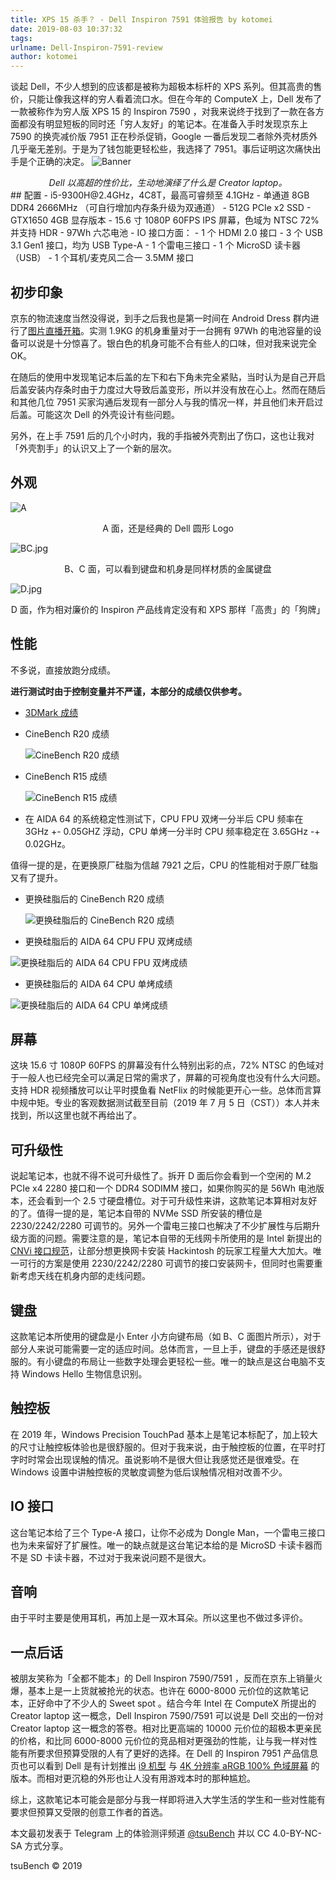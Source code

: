 ```yaml
---
title: XPS 15 杀手？ - Dell Inspiron 7591 体验报告 by kotomei
date: 2019-08-03 10:37:32
tags:
urlname: Dell-Inspiron-7591-review
author: kotomei
---
```


谈起 Dell，不少人想到的应该都是被称为超极本标杆的 XPS 系列。但其高贵的售价，只能让像我这样的穷人看着流口水。但在今年的 ComputeX 上，Dell 发布了一款被称作为穷人版 XPS 15 的 Inspiron 7590 ，对我来说终于找到了一款在各方面都没有明显短板的同时还「穷人友好」的笔记本。在准备入手时发现京东上 7590 的换壳减价版 7951 正在秒杀促销，Google 一番后发现二者除外壳材质外几乎毫无差别。于是为了钱包能更轻松些，我选择了 7951。事后证明这次痛快出手是个正确的决定。 <!-- more -->
![Banner](https://i.loli.net/2019/07/09/5d236cb3c955866972.jpg)

<center><i>Dell 以高超的性价比，生动地演绎了什么是 Creator laptop。</i> </center>
## 配置
 - i5-9300H@2.4GHz，4C8T，最高可睿频至 4.1GHz
 - 单通道 8GB DDR4 2666MHz （可自行增加内存条升级为双通道）
 - 512G PCIe x2 SSD
 - GTX1650 4GB 显存版本
 - 15.6 寸 1080P 60FPS IPS 屏幕，色域为 NTSC 72% 并支持 HDR
 - 97Wh 六芯电池
 - IO 接口方面：
     - 1 个 HDMI 2.0 接口
     - 3 个 USB 3.1 Gen1 接口，均为 USB Type-A
     - 1 个雷电三接口
     - 1 个 MicroSD 读卡器（USB）
     - 1 个耳机/麦克风二合一 3.5MM 接口 

## 初步印象
京东的物流速度当然没得说，到手之后我也是第一时间在 Android Dress 群内进行了[图片直播开箱](https://t.me/AndroidDress/893718)。实测 1.9KG 的机身重量对于一台拥有 97Wh 的电池容量的设备可以说是十分惊喜了。银白色的机身可能不合有些人的口味，但对我来说完全 OK。

在随后的使用中发现笔记本后盖的左下和右下角未完全紧贴，当时认为是自己开启后盖安装内存条时由于力度过大导致后盖变形，所以并没有放在心上。然而在随后和其他几位 7951 买家沟通后发现有一部分人与我的情况一样，并且他们未开启过后盖。可能这次 Dell 的外壳设计有些问题。

另外，在上手 7591 后的几个小时内，我的手指被外壳割出了伤口，这也让我对「外壳割手」的认识又上了一个新的层次。

## 外观
![A](https://i.loli.net/2019/07/08/5d22f5761830c81269.jpg)

<center>A 面，还是经典的 Dell 圆形 Logo</center>

![BC.jpg](https://i.loli.net/2019/07/08/5d22f57f3833679487.jpg)

<center>B、C 面，可以看到键盘和机身是同样材质的金属键盘</center>

![D.jpg](https://i.loli.net/2019/07/08/5d22f5785a3f971570.jpg)

<center>D 面，作为相对廉价的 Inspiron 产品线肯定没有和 XPS 那样「高贵」的「狗牌」</center>

## 性能
不多说，直接放跑分成绩。

**进行测试时由于控制变量并不严谨，本部分的成绩仅供参考。**

 - [3DMark 成绩](https://www.3dmark.com/3dm/36847865)


  - CineBench R20 成绩
  
    ![CineBench R20 成绩](https://i.loli.net/2019/07/05/5d1f193e031f955529.jpg)

 - CineBench R15 成绩

   ![ CineBench R15 成绩](https://i.loli.net/2019/07/05/5d1f19ab97b0183232.jpg)

- 在 AIDA 64 的系统稳定性测试下，CPU FPU 双烤一分半后 CPU 频率在 3GHz +- 0.05GHZ 浮动，CPU 单烤一分半时 CPU 频率稳定在 3.65GHz -+ 0.02GHz。

值得一提的是，在更换原厂硅脂为信越 7921 之后，CPU 的性能相对于原厂硅脂又有了提升。

 - 更换硅脂后的 CineBench R20 成绩

   ![更换硅脂后的 CineBench R20 成绩](https://i.loli.net/2019/07/05/5d1f1aefce90758420.jpg)

 - 更换硅脂后的 AIDA 64 CPU FPU 双烤成绩

  ![更换硅脂后的 AIDA 64 CPU FPU 双烤成绩](https://i.loli.net/2019/07/05/5d1f1b9ccca3c15200.jpg)

 - 更换硅脂后的 AIDA 64 CPU 单烤成绩

  ![更换硅脂后的 AIDA 64 CPU 单烤成绩](https://i.loli.net/2019/07/05/5d1f1b699866790398.jpg)

## 屏幕
这块 15.6 寸 1080P 60FPS 的屏幕没有什么特别出彩的点，72% NTSC 的色域对于一般人也已经完全可以满足日常的需求了，屏幕的可视角度也没有什么大问题。支持 HDR 视频播放可以让平时摸鱼看 NetFlix 的时候能更开心一些。总体而言算中规中矩。专业的客观数据测试截至目前（2019 年 7 月 5 日（CST））本人并未找到，所以这里也就不再给出了。

## 可升级性
说起笔记本，也就不得不说可升级性了。拆开 D 面后你会看到一个空闲的 M.2 PCIe x4 2280 接口和一个 DDR4 SODIMM 接口，如果你购买的是 56Wh 电池版本，还会看到一个 2.5 寸硬盘槽位。对于可升级性来讲，这款笔记本算相对友好的了。值得一提的是，笔记本自带的 NVMe SSD 所安装的槽位是 2230/2242/2280 可调节的。另外一个雷电三接口也解决了不少扩展性与后期升级方面的问题。需要注意的是，笔记本自带的无线网卡所使用的是 Intel 新提出的 [CNVi 接口规范](https://www.intel.com/content/www/us/en/support/articles/000026155/network-and-i-o/wireless-networking.html)，让部分想更换网卡安装 Hackintosh 的玩家工程量大大加大。唯一可行的方案是使用 2230/2242/2280 可调节的接口安装网卡，但同时也需要重新考虑天线在机身内部的走线问题。

## 键盘
这款笔记本所使用的键盘是小 Enter 小方向键布局（如 B、C 面图片所示），对于部分人来说可能需要一定的适应时间。总体而言，一旦上手，键盘的手感还是很舒服的。有小键盘的布局让一些数字处理会更轻松一些。唯一的缺点是这台电脑不支持 Windows Hello 生物信息识别。

## 触控板
在 2019 年，Windows Precision TouchPad 基本上是笔记本标配了，加上较大的尺寸让触控板体验也是很舒服的。但对于我来说，由于触控板的位置，在平时打字时时常会出现误触的情况。虽说影响不是很大但让我感觉还是很难受。在 Windows 设置中讲触控板的灵敏度调整为低后误触情况相对改善不少。

## IO 接口
这台笔记本给了三个 Type-A 接口，让你不必成为 Dongle Man，一个雷电三接口也为未来留好了扩展性。唯一的缺点就是这台笔记本给的是 MicroSD 卡读卡器而不是 SD 卡读卡器，不过对于我来说问题不是很大。

## 音响
由于平时主要是使用耳机，再加上是一双木耳朵。所以这里也不做过多评价。

## 一点后话
被朋友笑称为「全都不能本」的 Dell Inspiron 7590/7591 ，反而在京东上销量火爆，基本上是一上货就被抢光的状态。也许在 6000-8000 元价位的这款笔记本，正好命中了不少人的 Sweet spot 。结合今年 Intel 在 ComputeX 所提出的 Creator laptop 这一概念，Dell Inspiron 7590/7591 可以说是 Dell 交出的一份对 Creator laptop 这一概念的答卷。相对比更高端的 10000 元价位的超极本更亲民的价格，和比同 6000-8000 元价位的竞品相对更强劲的性能，让与我一样对性能有所要求但预算受限的人有了更好的选择。在 Dell 的 Inspiron 7951 产品信息页也可以看到 Dell 是有计划推出 [i9 机型](https://www.dell.com/support/manuals/cn/zh/cnbsd1/inspiron-15-7591-laptop/inspiron-7591-setup-and-specifications/%E5%A4%84%E7%90%86%E5%99%A8?guid=guid-bfa52f40-8ad1-4df0-8d0f-942766bc2118&lang=zh-cn) 与 [4K 分辨率 aRGB 100% 色域屏幕](https://www.dell.com/support/manuals/cn/zh/cnbsd1/inspiron-15-7591-laptop/inspiron-7591-setup-and-specifications/%E6%98%BE%E7%A4%BA%E5%B1%8F?guid=guid-f505183e-3d38-4821-8379-1692d4705207&lang=zh-cn) 的版本。而相对更沉稳的外形也让人没有用游戏本时的那种尴尬。

综上，这款笔记本可能会是部分与我一样即将进入大学生活的学生和一些对性能有要求但预算又受限的创意工作者的首选。

本文最初发表于 Telegram 上的体验测评频道 [@tsuBench](https://t.me/tsuBench/888) 并以 CC 4.0-BY-NC-SA 方式分享。

tsuBench © 2019
